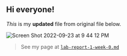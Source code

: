 ## Hi everyone!

*This* is my **updated** file from original file below.

![Screen Shot 2022-09-23 at 9 44 12 PM](https://user-images.githubusercontent.com/114208205/192080404-cdaa0961-ef32-4e20-83c6-35765d1377c4.png)


> See my page at [`lab-report-1-week-0.md`](https://thanhdiemnguyen.github.io/cse15l-lab-reports/lab-report-1-week-0.html)

